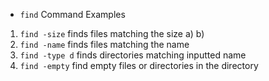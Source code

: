 * `find` Command Examples



1) `find -size` finds files matching the size
  a)
  b)
2) `find -name` finds files matching the name
3) `find -type d` finds directories matching inputted name
4) `find -empty` find empty files or directories in the directory
